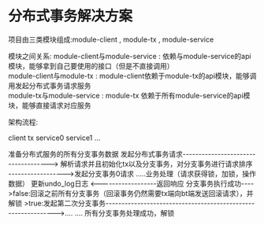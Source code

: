 <h1>分布式事务解决方案</h1>


项目由三类模块组成:module-client , module-tx , module-service<br>

模块之间关系:
module-client与module-service : 依赖与module-service的api模块，能够拿到自己要使用的接口（但是不直接调用）<br>
module-client与module-tx : module-client依赖于module-tx的api模块，能够调用发起分布式事务请求服务<br>
module-tx与module-service : module-tx 依赖于所有module-service的api模块，能够直接请求对应服务<br>

架构流程:

client                                                      tx                                                      service0                        service1 ...

准备分布式服务的所有分支事务数据
发起分布式事务请求------------------------------------>
                                                    解析请求并且初始化tx以及分支事务，对分支事务进行请求排序
                                                                                                ------------------>发起分支事务0请求
                                                                                                                    .....业务处理（请求获得锁，加锁，操作数据）
                                                                                                                    更新undo_log日志
                                                                                                <------------------返回响应
                                                    分支事务执行成功---->false:回滚之前所有分支事务（回滚事务仍然需要tx端向bt端发送回滚请求），并解锁
                                                                     >true:发起第二次分支事务-------------------------------------------------------------->....
                                                                                ....
                                                    所有分支事务处理成功，解锁
                                                    